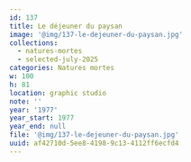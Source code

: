 ```yaml
---
id: 137
title: Le déjeuner du paysan
image: '@img/137-le-dejeuner-du-paysan.jpg'
collections:
  - natures-mortes
  - selected-july-2025
categories: Natures mortes
w: 100
h: 81
location: graphic studio
note: ''
year: '1977'
year_start: 1977
year_end: null
file: '@img/137-le-dejeuner-du-paysan.jpg'
uuid: af42710d-5ee8-4198-9c13-4112ff6ecfd4
---
```


